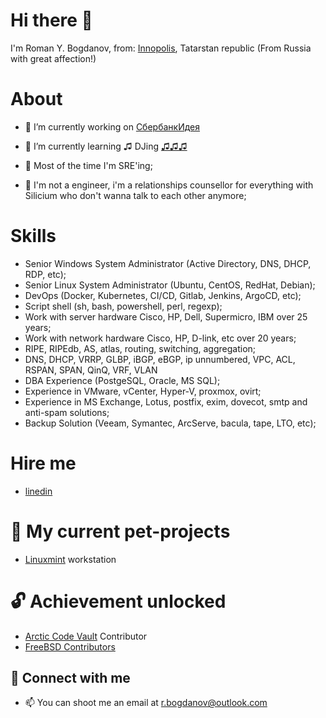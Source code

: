 # Hi there 👋 

I'm Roman Y. Bogdanov, from: [Innopolis](http://welcome.innopolis.ru/), Tatarstan republic (From Russia with great affection!)

# About

- 🔭 I’m currently working on [СбербанкИдея](https://sbidea.ru/promo/)
- 🌱 I’m currently learning ♫ DJing [♫♫♫](https://t.me/thebrj)

- 🤖 Most of the time I'm SRE'ing;

- 🐍 I'm not a engineer, i'm a relationships counsellor for everything with Silicium who don't wanna talk to each other anymore;

# Skills

- Senior Windows System Administrator (Active Directory, DNS, DHCP, RDP, etc);
- Senior Linux System Administrator (Ubuntu, CentOS, RedHat, Debian);
- DevOps (Docker, Kubernetes, CI/CD, Gitlab, Jenkins, ArgoCD, etc);
- Script shell (sh, bash, powershell, perl, regexp);
- Work with server hardware Cisco, HP, Dell, Supermicro, IBM over 25 years;
- Work with network hardware Cisco, HP, D-link, etc over 20 years;
- RIPE, RIPEdb, AS, atlas, routing, switching, aggregation;
- DNS, DHCP, VRRP, GLBP, iBGP, eBGP, ip unnumbered, VPC, ACL, RSPAN, SPAN, QinQ, VRF, VLAN
- DBA Experience (PostgeSQL, Oracle, MS SQL);
- Experience in VMware, vCenter, Hyper-V, proxmox, ovirt;
- Experience in MS Exchange, Lotus, postfix, exim, dovecot, smtp and anti-spam solutions;
- Backup Solution (Veeam, Symantec, ArcServe, bacula, tape, LTO, etc);

# Hire me

- [linedin](www.linkedin.com/in/brjed)

# 🐶 My current pet-projects

- [Linuxmint](https://github.com/brjppru/linux-mint-brjed) workstation

# 🔓 Achievement unlocked

- [Arctic Code Vault](https://github.com/brjppru/scriptbox) Contributor
- [FreeBSD Contributors](https://docs.freebsd.org/en/articles/contributors/)

## 🤝 Connect with me

- 📫 You can shoot me an email at [r.bogdanov@outlook.com](mailto:r.bogdanov@outlook.com)
